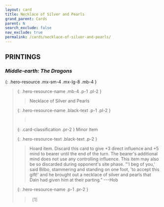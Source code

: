 ```yaml
---
layout: card
title: Necklace of Silver and Pearls
grand_parent: Cards
parent: N
search_exclude: false
nav_exclude: true
permalink: /cards/necklace-of-silver-and-pearls/
---
```


## PRINTINGS


### _Middle-earth: The Dragons_

{: .hero-resource .mx-sm-4 .mx-lg-8 .mb-4 }
> {: .hero-resource-name .mb-4 .p-1 .pl-2 }
> > <div class="card-mp"></div>
> > <div class="card-name">Necklace of Silver and Pearls</div>
>
> {: .hero-resource-name .black-text .p-1 .pl-2 }
> > &nbsp;
>
> {: .card-classification .pr-2 }
> Minor Item
>
> {: .hero-resource-text .black-text .p-2 }
> > Hoard item. Discard this card to give +3 direct influence and +5 mind to bearer until the end of the turn. The bearer's additional mind does not use any controlling influence. This item may also be so discarded during opponent's site phase.  "'I beg of you,' said Bilbo, stammering and standing on one foot, 'to accept this gift!' and he brought out a necklace of silver and pearls that Dain had given him at their parting."  ---Hob 
> 
> {: .hero-resource-name .p-1 .pr-2 }
> > <div class="card-shield"></div>
> > <div class="card-corruption">〔1〕</div>
